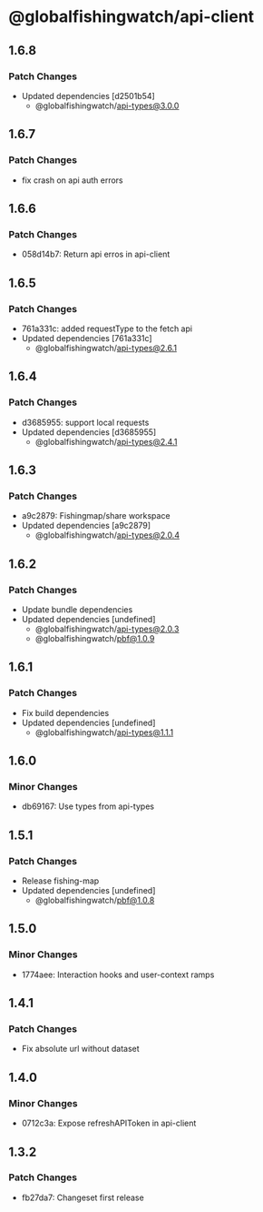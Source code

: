 # @globalfishingwatch/api-client

## 1.6.8

### Patch Changes

- Updated dependencies [d2501b54]
  - @globalfishingwatch/api-types@3.0.0

## 1.6.7

### Patch Changes

- fix crash on api auth errors

## 1.6.6

### Patch Changes

- 058d14b7: Return api erros in api-client

## 1.6.5

### Patch Changes

- 761a331c: added requestType to the fetch api
- Updated dependencies [761a331c]
  - @globalfishingwatch/api-types@2.6.1

## 1.6.4

### Patch Changes

- d3685955: support local requests
- Updated dependencies [d3685955]
  - @globalfishingwatch/api-types@2.4.1

## 1.6.3

### Patch Changes

- a9c2879: Fishingmap/share workspace
- Updated dependencies [a9c2879]
  - @globalfishingwatch/api-types@2.0.4

## 1.6.2

### Patch Changes

- Update bundle dependencies
- Updated dependencies [undefined]
  - @globalfishingwatch/api-types@2.0.3
  - @globalfishingwatch/pbf@1.0.9

## 1.6.1

### Patch Changes

- Fix build dependencies
- Updated dependencies [undefined]
  - @globalfishingwatch/api-types@1.1.1

## 1.6.0

### Minor Changes

- db69167: Use types from api-types

## 1.5.1

### Patch Changes

- Release fishing-map
- Updated dependencies [undefined]
  - @globalfishingwatch/pbf@1.0.8

## 1.5.0

### Minor Changes

- 1774aee: Interaction hooks and user-context ramps

## 1.4.1

### Patch Changes

- Fix absolute url without dataset

## 1.4.0

### Minor Changes

- 0712c3a: Expose refreshAPIToken in api-client

## 1.3.2

### Patch Changes

- fb27da7: Changeset first release
